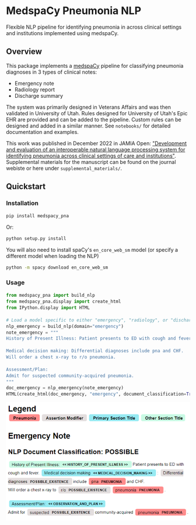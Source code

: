 # MedspaCy Pneumonia NLP
Flexible NLP pipeline for identifying pneumonia in across clinical settings and institutions implemented using medspaCy.

## Overview
This package implements a [medspaCy](https://github.com/medspacy/medspacy) pipeline for classifying pneumonia diagnoses
in 3 types of clinical notes:
- Emergency note
- Radiology report
- Discharge summary

The system was primarily designed in Veterans Affairs and was then validated in
University of Utah. Rules designed for University of Utah's Epic EHR are provided and can be
 added to the pipeline. Custom rules can be designed and added in a similar manner. 
See `notebooks/` for detailed documentation and examples.

This work was published in December 2022 in JAMIA Open: ["Development and evaluation of an interoperable natural language processing system for identifying pneumonia across clinical settings of care and institutions"](https://academic.oup.com/jamiaopen/article/5/4/ooac114/6965695?login=false). Supplemental materials for the manuscript can be found on the journal webiste or here under `supplemental_materials/`.

## Quickstart
### Installation
```bash
pip install medspacy_pna
```

Or:
```bash
python setup.py install
```
You will also need to install spaCy's `en_core_web_sm` model (or specify a different model
when loading the NLP)

```bash
python -m spacy download en_core_web_sm
```
### Usage

```python
from medspacy_pna import build_nlp
from medspacy_pna.display import create_html
from IPython.display import HTML

# Load a model specific to either "emergency", "radiology", or "discharge"
nlp_emergency = build_nlp(domain="emergency")
note_emergency = """
History of Present Illness: Patient presents to ED with cough and fever.

Medical decision making: Differential diagnoses include pna and CHF. 
Will order a chest x-ray to r/o pneumonia.

Assessment/Plan:
Admit for suspected community-acquired pneumonia.
"""
doc_emergency = nlp_emergency(note_emergency)
HTML(create_html(doc_emergency, "emergency", document_classification=True))
```
![Processed emergency note](./images/processed_emergency.PNG)
